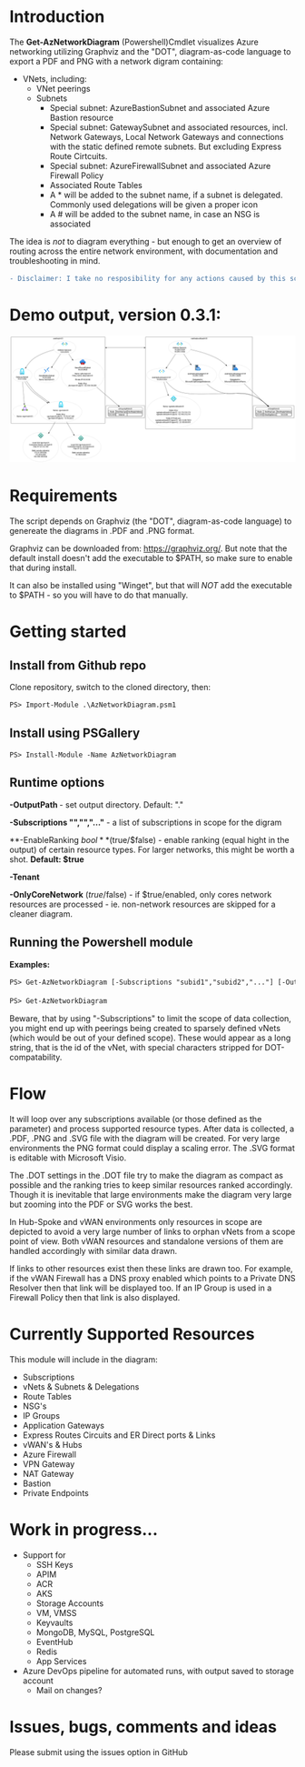 # Introduction 
The **Get-AzNetworkDiagram** (Powershell)Cmdlet visualizes Azure networking utilizing Graphviz and the "DOT", diagram-as-code language to export a PDF and PNG with a network digram containing:
  - VNets, including:
    - VNet peerings
    - Subnets
        - Special subnet: AzureBastionSubnet and associated Azure Bastion resource
        - Special subnet: GatewaySubnet and associated resources, incl. Network Gateways, Local Network Gateways and connections with the static defined remote subnets. But excluding Express Route Cirtcuits.
        - Special subnet:  AzureFirewallSubnet and associated Azure Firewall Policy
        - Associated Route Tables
        - A * will be added to the subnet name, if a subnet is delegated. Commonly used delegations will be given a proper icon
        - A # will be added to the subnet name, in case an NSG is associated

The idea is _not_ to diagram everything - but enough to get an overview of routing across the entire network environment, with documentation and troubleshooting in mind.

```diff
- Disclaimer: I take no resposibility for any actions caused by this script!
```

# Demo output, version 0.3.1:
![Demo output](https://github.com/dan-madsen/AzNetworkDiagram/blob/main/DemoOutput/Demo.png)  


# Requirements
The script depends on Graphviz (the "DOT", diagram-as-code language) to genereate the diagrams in .PDF and .PNG format.

Graphviz can be downloaded from: https://graphviz.org/. But note that the default install doesn't add the executable to $PATH, so make sure to enable that during install.

It can also be installed using "Winget", but that will _NOT_ add the executable to $PATH - so you will have to do that manually.

# Getting started 
## Install from Github repo 
Clone repository, switch to the cloned directory, then:
```code
PS> Import-Module .\AzNetworkDiagram.psm1
```

## Install using PSGallery
```code
PS> Install-Module -Name AzNetworkDiagram
```

## Runtime options
**-OutputPath <path>** - set output directory. Default: "."

**-Subscriptions "<subid1>","<subid2>","..."** - a list of subscriptions in scope for the digram

**-EnableRanking $bool** ($true/$false) - enable ranking (equal hight in the output) of certain resource types. For larger networks, this might be worth a shot. **Default: $true**

**-Tenant <tenantId>**

**-OnlyCoreNetwork** ($true/$false) - if $true/enabled, only cores network resources are processed - ie. non-network resources are skipped for a cleaner diagram.


## Running the Powershell module
**Examples:**
```diff
PS> Get-AzNetworkDiagram [-Subscriptions "subid1","subid2","..."] [-OutputPath C:\temp\] [-EnableRanking $true]

PS> Get-AzNetworkDiagram 
```

Beware, that by using "-Subscriptions" to limit the scope of data collection, you might end up with peerings being created to sparsely defined vNets (which would be out of your defined scope). These would appear as a long string, that is the id of the vNet, with special characters stripped for DOT-compatability.

# Flow
It will loop over any subscriptions available (or those defined as the parameter) and process supported resource types. After data is collected, a .PDF, .PNG and .SVG file with the diagram will be created. For very large environments the PNG format could display a scaling error. The .SVG format is editable with Microsoft Visio.

The .DOT settings in the .DOT file try to make the diagram as compact as possible and the ranking tries to keep similar resources ranked accordingly. Though it is inevitable that large environments make the diagram very large but zooming into the PDF or SVG works the best.

In Hub-Spoke and vWAN environments only resources in scope are depicted to avoid a very large number of links to orphan vNets from a scope point of view. Both vWAN resources and standalone versions of them are handled accordingly with similar data drawn.

If links to other resources exist then these links are drawn too. For example, if the vWAN Firewall has a DNS proxy enabled which points to a Private DNS Resolver then that link will be displayed too. If an IP Group is used in a Firewall Policy then that link is also displayed.

# Currently Supported Resources
This module will include in the diagram:
  - Subscriptions
  - vNets & Subnets & Delegations
  - Route Tables
  - NSG's
  - IP Groups
  - Application Gateways
  - Express Routes Circuits and ER Direct ports & Links
  - vWAN's & Hubs
  - Azure Firewall
  - VPN Gateway
  - NAT Gateway
  - Bastion
  - Private Endpoints
    
# Work in progress...
  - Support for
    - SSH Keys
    - APIM
    - ACR
    - AKS
    - Storage Accounts
    - VM, VMSS
    - Keyvaults
    - MongoDB, MySQL, PostgreSQL
    - EventHub
    - Redis
    - App Services
  - Azure DevOps pipeline for automated runs, with output saved to storage account
    - Mail on changes?

# Issues, bugs, comments and ideas
Please submit using the issues option in GitHub